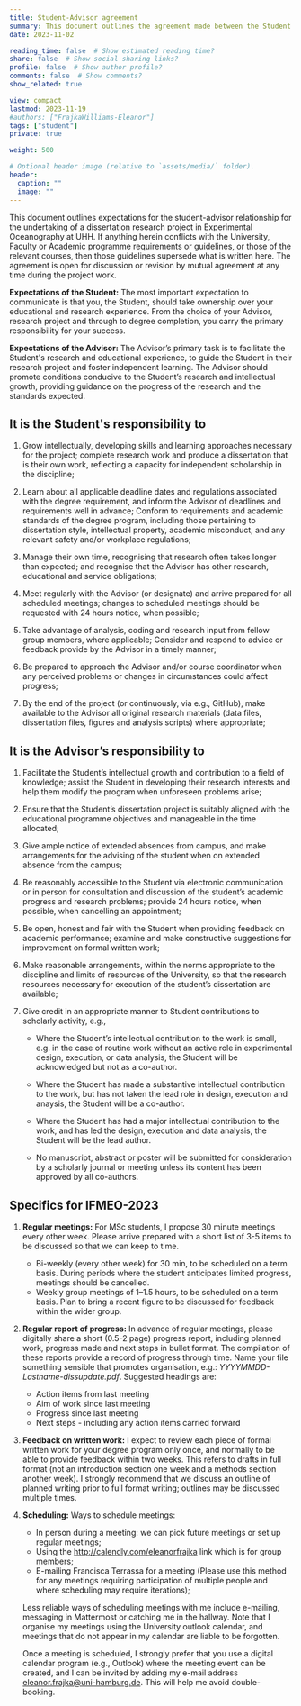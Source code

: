 ```yaml
---
title: Student-Advisor agreement
summary: This document outlines the agreement made between the Student and Advisor for the undertaking of a dissertation research project. The purpose of the document is to clarify expectations. 
date: 2023-11-02

reading_time: false  # Show estimated reading time?
share: false  # Show social sharing links?
profile: false  # Show author profile?
comments: false  # Show comments?
show_related: true

view: compact
lastmod: 2023-11-19
#authors: ["FrajkaWilliams-Eleanor"]
tags: ["student"]
private: true

weight: 500

# Optional header image (relative to `assets/media/` folder).
header:
  caption: ""
  image: ""
---
```


This document outlines expectations for the student-advisor relationship for the undertaking of a dissertation research project in Experimental Oceanography at UHH.  If anything herein conflicts with the University, Faculty or Academic programme requirements or guidelines, or those of the relevant courses, then those guidelines supersede what is written here. The agreement is open for discussion or revision by mutual agreement at any time during the project work.


**Expectations of the Student:** The most important expectation to communicate is that you, the Student, should take ownership over your educational and research experience. From the choice of your Advisor, research project and through to degree completion, you carry the primary responsibility for your success.

**Expectations of the Advisor:** The Advisor’s primary task is to facilitate the Student's research and educational experience, to guide the Student in their research project and foster independent learning. The Advisor should promote conditions conducive to the Student’s research and intellectual growth, providing guidance on the progress of the research and the standards expected.


## It is the Student's responsibility to


1. Grow intellectually, developing skills and learning approaches necessary for the project; complete research work and produce a dissertation that is their own work, reflecting a capacity for independent scholarship in the discipline;

2. Learn about all applicable deadline dates and regulations associated with the degree requirement, and inform the Advisor of deadlines and requirements well in advance;  Conform to requirements and academic standards of the degree program, including those pertaining to dissertation style, intellectual property, academic misconduct, and any relevant safety and/or workplace regulations;

3. Manage their own time, recognising that research often takes longer than expected; and recognise that the Advisor has other research, educational and service obligations;

4. Meet regularly with the Advisor (or designate) and arrive prepared for all scheduled meetings; changes to scheduled meetings should be requested with 24 hours notice, when possible;


5. Take advantage of analysis, coding and research input from fellow group members, where applicable;  Consider and respond to advice or feedback provide by the Advisor in a timely manner;

6. Be prepared to approach the Advisor and/or course coordinator when any perceived problems or changes in circumstances could affect progress;

7. By the end of the project (or continuously, via e.g., GitHub), make available to the Advisor all original research materials (data files, dissertation files, figures and analysis scripts) where appropriate;


##  It is the Advisor’s responsibility to

1. Facilitate the Student’s intellectual growth and contribution to a field of knowledge; assist the Student in developing their research interests and help them modify the program when unforeseen problems arise;

2. Ensure that the Student’s dissertation project is suitably aligned with the educational programme
objectives and manageable in the time allocated;

3. Give ample notice of extended absences from campus, and make arrangements for the advising
of the student when on extended absence from the campus;

4. Be reasonably accessible to the Student via electronic communication or in person for consultation and discussion of the student’s academic progress and research problems;  provide 24 hours notice, when possible, when cancelling an appointment;


5. Be open, honest and fair with the Student when providing feedback on academic performance; examine and make constructive suggestions for improvement on formal written work;

6. Make reasonable arrangements, within the norms appropriate to the discipline and limits of
resources of the University, so that the research resources necessary for execution of the
student’s dissertation are available;

7. Give credit in an appropriate manner to Student contributions to scholarly activity, e.g.,

    - Where the Student’s intellectual contribution to the work is small, e.g. in the case of routine work without an active role in experimental design, execution, or data analysis, the Student will be acknowledged but not as a co-author.

    - Where the Student has made a substantive intellectual contribution to the work, but has not taken the lead role in design, execution and anaysis, the Student will be a co-author.

    - Where the Student has had a major intellectual contribution to the work, and has led the design, execution and data analysis, the Student will be the lead author.

    - No manuscript, abstract or poster will be submitted for consideration by a scholarly journal or meeting unless its content has been approved by all co-authors.

<!---See also, the EO group expectations.--->

## Specifics for IFMEO-2023

1. **Regular meetings:** For MSc students, I propose 30 minute meetings every other week.  Please arrive prepared with a short list of 3-5 items to be discussed so that we can keep to time.  
    - Bi-weekly (every other week) for 30 min, to be scheduled on a term basis. During periods where the student anticipates limited progress, meetings should be cancelled.
    - Weekly group meetings of 1–1.5 hours, to be scheduled on a term basis. Plan to bring a recent figure to be discussed for feedback within the wider group.

2. **Regular report of progress:** In advance of regular meetings, please digitally share a short (0.5-2 page) progress report, including planned work, progress made and next steps in bullet format. The compilation of these reports provide a record of progress through time.  Name your file something sensible that promotes organisation, e.g.: *YYYYMMDD-Lastname-dissupdate.pdf*.  Suggested headings are:
    - Action items from last meeting
    - Aim of work since last meeting
    - Progress since last meeting
    - Next steps - including any action items carried forward

3. **Feedback on written work:** I expect to review each piece of formal written work for your degree program only once, and normally to be able to provide feedback within two weeks.  This refers to drafts in full format (not an introduction section one week and a methods section another week).  I strongly recommend that we discuss an outline of planned writing prior to full format writing; outlines may be discussed multiple times.

4. **Scheduling:** Ways to schedule meetings:
    - In person during a meeting: we can pick future meetings or set up regular meetings;
    - Using the http://calendly.com/eleanorfrajka link which is for group members;
    - E-mailing Francisca Terrassa for a meeting (Please use this method for any meetings requiring participation of multiple people and where scheduling may require iterations);
    
    Less reliable ways of scheduling meetings with me include e-mailing, messaging in Mattermost or catching me in the hallway. Note that I organise my meetings using the University outlook calendar, and meetings that do not appear in my calendar are liable to be forgotten.

    Once a meeting is scheduled, I strongly prefer that you use a digital calendar program (e.g., Outlook) where the meeting event can be created, and I can be invited by adding my e-mail address <eleanor.frajka@uni-hamburg.de>.  This will help me avoid double-booking.
